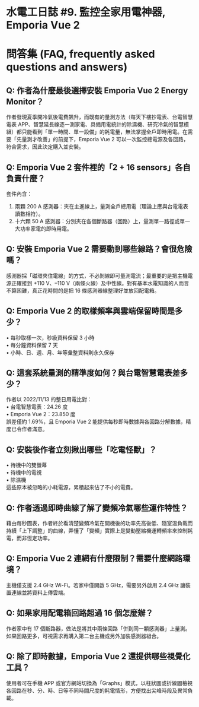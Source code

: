 # 水電工日誌 #9. 監控全家用電神器, Emporia Vue 2

# 問答集 (FAQ, frequently asked questions and answers)

## Q: 作者為什麼最後選擇安裝 Emporia Vue 2 Energy Monitor？
作者發現夏季開冷氣後電費飆升，而既有的量測方法（每天下樓抄電表、台電智慧電表 APP、智慧延長線逐一測家電、具備用電統計的除濕機、研究冷氣的智慧模組）都只能看到「單一時間、單一設備」的耗電量，無法掌握全戶即時用電。在需要「先量測才改善」的前提下，Emporia Vue 2 可以一次監控總電源及各回路，符合需求，因此決定購入並安裝。

## Q: Emporia Vue 2 套件裡的「2 + 16 sensors」各自負責什麼？
套件內含：
1. 兩顆 200 A 感測器：夾在主進線上，量測全戶總用電（理論上應與台電電表讀數相符）。
2. 十六顆 50 A 感測器：分別夾在各個斷路器（回路）上，量測單一路徑或單一大功率家電的即時用電。

## Q: 安裝 Emporia Vue 2 需要動到哪些線路？會很危險嗎？
感測器採「磁環夾住電線」的方式，不必剝線即可量測電流；最重要的是把主機電源正確接到 +110 V、–110 V（兩條火線）及中性線。對有基本水電知識的人而言不算困難，真正花時間的是把 16 條感測器線整理好並放回配電箱。

## Q: Emporia Vue 2 的取樣頻率與雲端保留時間是多少？
• 每秒取樣一次，秒級資料保留 3 小時  
• 每分鐘資料保留 7 天  
• 小時、日、週、月、年等彙整資料則永久保存

## Q: 這套系統量測的精準度如何？與台電智慧電表差多少？
作者以 2022/11/13 的整日用電比對：  
• 台電智慧電表：24.26 度  
• Emporia Vue 2：23.850 度  
誤差僅約 1.69%，且 Emporia Vue 2 能提供每秒即時數據與各回路分解數據，精度已令作者滿意。

## Q: 安裝後作者立刻揪出哪些「吃電怪獸」？
• 待機中的雙螢幕  
• 待機中的電視  
• 除濕機  
這些原本被忽略的小耗電源，累積起來佔了不小的電費。

## Q: 作者透過即時曲線了解了變頻冷氣哪些運作特性？
藉由每秒圖表，作者終於看清楚變頻冷氣在開機後的功率先高後低、隨室溫負載而持續「上下調整」的曲線，弄懂了「變頻」實際上是變動壓縮機運轉頻率來控制耗電，而非恆定功率。

## Q: Emporia Vue 2 連網有什麼限制？需要什麼網路環境？
主機僅支援 2.4 GHz Wi-Fi。若家中僅開啟 5 GHz，需要另外啟用 2.4 GHz 讓裝置連線並將資料上傳雲端。

## Q: 如果家用配電箱回路超過 16 個怎麼辦？
作者家中有 17 個斷路器，做法是將其中兩條回路「併到同一顆感測器」上量測。如果回路更多，可視需求再購入第二台主機或另外加裝感測器組合。

## Q: 除了即時數據，Emporia Vue 2 還提供哪些視覺化工具？
使用者可在手機 APP 或官方網站切換為「Graphs」模式，以柱狀圖或折線圖檢視各回路在秒、分、時、日等不同時間尺度的耗電情形，方便找出尖峰時段及異常負載。